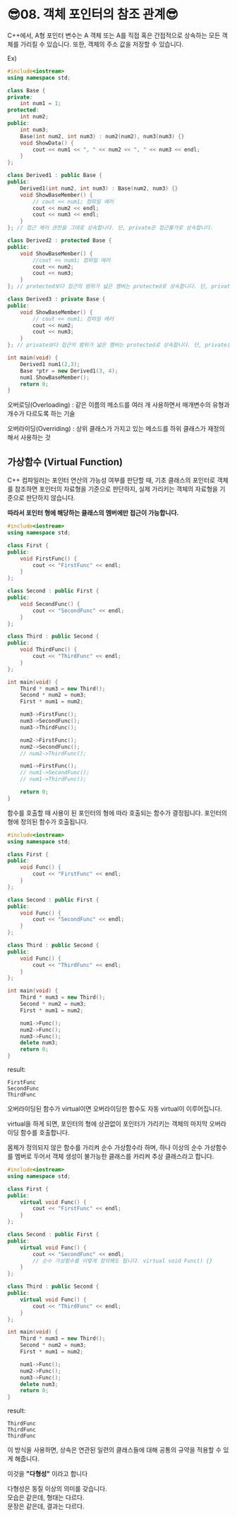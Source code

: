 # 😎08. 객체 포인터의 참조 관계😎

C++에서, A형 포인터 변수는 A 객체 또는 A를 직접 혹은 간접적으로 상속하는 모든 객체를 가리킬 수 있습니다. 또한, 객체의 주소 값을 저장할 수 있습니다.  

Ex)
```cpp
#include<iostream>
using namespace std;

class Base {
private:
	int num1 = 1;
protected:
	int num2;
public:
	int num3;
	Base(int num2, int num3) : num2(num2), num3(num3) {}
	void ShowData() {
		cout << num1 << ", " << num2 << ", " << num3 << endl;
	}
};

class Derived1 : public Base {
public:
	Derived1(int num2, int num3) : Base(num2, num3) {}
	void ShowBaseMember() {
		// cout << num1; 컴파일 에러 
		cout << num2 << endl;
		cout << num3 << endl;
	}
}; // 접근 제어 권한을 그대로 상속합니다. 단, private은 접근불가로 상속합니다.

class Derived2 : protected Base {
public:
	void ShowBaseMember() {
		//cout << num1; 컴파일 에러 
		cout << num2;
		cout << num3;
	}
}; // protected보다 접근의 범위가 넓은 멤버는 protected로 상속합니다. 단, private은 접근불가로 상속합니다.

class Derived3 : private Base {
public:
	void ShowBaseMember() {
		// cout << num1; 컴파일 에러
		cout << num2;
		cout << num3;
	}
}; // private보다 접근의 범위가 넓은 멤버는 protected로 상속합니다. 단, private은 접근불가로 상속합니다.

int main(void) {
	Derived1 num1(2,3);
	Base *ptr = new Derived1(3, 4);
	num1.ShowBaseMember();
	return 0;
}
```

오버로딩(Overloading) : 같은 이름의 메소드를 여러 개 사용하면서 매개변수의 유형과 개수가 다르도록 하는 기술    

오버라이딩(Overriding) : 상위 클래스가 가지고 있는 메소드를 하위 클래스가 재정의 해서 사용하는 것  

## 가상함수 (Virtual Function)

C++ 컴파일러는 포인터 연산의 가능성 여부를 판단할 때, 기초 클래스의 포인터로 객체를 참조하면 포인터의 자료형을 기준으로 판단하지, 실제 가리키는 객체의 자료형을 기준으로 판단하지 않습니다.  

__따라서 포인터 형에 해당하는 클래스의 멤버에만 접근이 가능합니다.__

```cpp
#include<iostream>
using namespace std;

class First {
public:
	void FirstFunc() {
		cout << "FirstFunc" << endl;
	}
};

class Second : public First {
public:
	void SecondFunc() {
		cout << "SecondFunc" << endl;
	}
};

class Third : public Second {
public:
	void ThirdFunc() {
		cout << "ThirdFunc" << endl;
	}
};

int main(void) {
	Third * num3 = new Third();
	Second * num2 = num3;
	First * num1 = num2;

	num3->FirstFunc();
	num3->SecondFunc();
	num3->ThirdFunc();

	num2->FirstFunc();
	num2->SecondFunc();
	// num2->ThirdFunc();

	num1->FirstFunc();
	// num1->SecondFunc();
	// num1->ThirdFunc();

	return 0;
}
```

함수를 호출할 때 사용이 된 포인터의 형에 따라 호출되는 함수가 결정됩니다. 포인터의 형에 정의된 함수가 호출됩니다.  

```cpp
#include<iostream>
using namespace std;

class First {
public:
	void Func() {
		cout << "FirstFunc" << endl;
	}
};

class Second : public First {
public:
	void Func() {
		cout << "SecondFunc" << endl;
	}
};

class Third : public Second {
public:
	void Func() {
		cout << "ThirdFunc" << endl;
	}
};

int main(void) {
	Third * num3 = new Third();
	Second * num2 = num3;
	First * num1 = num2;

	num1->Func();
	num2->Func();
	num3->Func();
	delete num3;
	return 0;
}
```

result:  
```
FirstFunc
SecondFunc
ThirdFunc
```

오버라이딩된 함수가 virtual이면 오버라이딩한 함수도 자동 virtual이 이루어집니다.  
 
virtual을 하게 되면, 포인터의 형에 상관없이 포인터가 가리키는 객체의 마지막 오버라이딩 함수를 호출합니다.  

몸체가 정의되지 않은 함수를 가리켜 순수 가상함수라 하며, 하나 이상의 순수 가상함수를 멤버로 두어서 객체 생성이 불가능한 클래스를 카리켜 추상 클래스라고 합니다.  

```cpp
#include<iostream>
using namespace std;

class First {
public:
	virtual void Func() {
		cout << "FirstFunc" << endl;
	}
};

class Second : public First {
public:
	virtual void Func() {
		cout << "SecondFunc" << endl;
        // 순수 가상함수를 이렇게 정의해도 됩니다. virtual void Func() {}
	}
};

class Third : public Second {
public:
	virtual void Func() {
		cout << "ThirdFunc" << endl;
	}
};

int main(void) {
	Third * num3 = new Third();
	Second * num2 = num3;
	First * num1 = num2;

	num1->Func();
	num2->Func();
	num3->Func();
	delete num3;
	return 0;
}
```

result:  
```
ThirdFunc
ThirdFunc
ThirdFunc
```

이 방식을 사용하면, 상속은 연관된 일련의 클래스들에 대해 공통의 규약을 적용할 수 있게 해줍니다.  

이것을 <strong>"다형성"</strong> 이라고 합니다

다형성은 동질 이상의 의미를 갖습니다.  
모습은 같은데, 형태는 다르다.  
문장은 같은데, 결과는 다르다.  

